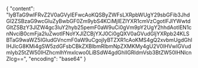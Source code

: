 {
  "content": "IyBTaG9wIFRvZ2V0aGVyIEFwcAoKQSByZWFsLXRpbWUgY29sbGFib3JhdGl2ZSBzaG9wcGluZyBwbGF0Zm9ybS4KCiMjIEZlYXR1cmVzCgotIFJlYWwtdGltZSBzY3JlZW4gc3luY2hyb25pemF0aW9uCi0gVm9pY2UgY2hhdAotIEN1cnNvciB0cmFja2luZwotIFNoYXJlZCBjYXJ0Ci0gQXV0aGVudGljYXRpb24KLSBTaG9waWZ5IGludGVncmF0aW9uCgojIyBTZXR1cAoKMS4gQ2xvbmUgdGhlIHJlcG8KMi4gSW5zdGFsbCBkZXBlbmRlbmNpZXMKMy4gU2V0IHVwIGVudmlyb25tZW50IHZhcmlhYmxlcwo0LiBSdW4gdGhlIGRldmVsb3BtZW50IHNlcnZlcg==",
  "encoding": "base64"
}